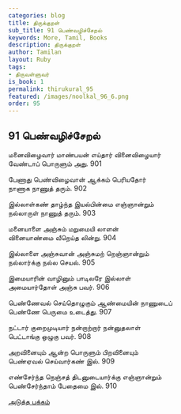 ```yaml
---
categories: blog
title: திருக்குறள்
sub_title: 91 பெண்வழிச்சேறல்
keywords: More, Tamil, Books
description: திருக்குறள்
author: Tamilan
layout: Ruby
tags:
- திருவள்ளுவர்
is_book: 1
permalink: thirukural_95
featured: /images/noolkal_96_6.png
order: 95
---
```

## 91 பெண்வழிச்சேறல்

மனைவிழைவார் மாண்பயன் எய்தார் வினைவிழையார்  
வேண்டாப் பொருளும் அது. 901

பேணாது பெண்விழைவான் ஆக்கம் பெரியதோர்  
நாணாக நாணுத் தரும். 902

இல்லாள்கண் தாழ்ந்த இயல்பின்மை எஞ்ஞான்றும்  
நல்லாருள் நாணுத் தரும். 903

மனையாளை அஞ்சும் மறுமையி லாளன்  
வினையாண்மை வீறெய்த லின்று. 904

இல்லாளை அஞ்சுவான் அஞ்சுமற் றெஞ்ஞான்றும்  
நல்லார்க்கு நல்ல செயல். 905

இமையாரின் வாழினும் பாடிலரே இல்லாள்  
அமையார்தோள் அஞ்சு பவர். 906

பெண்ணேவல் செய்தொழுகும் ஆண்மையின் நாணுடைப்  
பெண்ணே பெருமை உடைத்து. 907

நட்டார் குறைமுடியார் நன்றாற்றார் நன்னுதலாள்  
பெட்டாங்கு ஒழுகு பவர். 908

அறவினையும் ஆன்ற பொருளும் பிறவினையும்  
பெண்ஏவல் செய்வார்கண் இல். 909

எண்சேர்ந்த நெஞ்சத் திடனுடையார்க்கு எஞ்ஞான்றும்  
பெண்சேர்ந்தாம் பேதைமை இல். 910

[அடுத்த பக்கம்](thirukural_96)